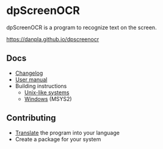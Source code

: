 # dpScreenOCR

dpScreenOCR is a program to recognize text on the screen.

https://danpla.github.io/dpscreenocr


## Docs

*   [Changelog](doc/changelog.txt)
*   [User manual](doc/manual.md)
*   Building instructions
    *    [Unix-like systems](doc/building-unix.txt)
    *    [Windows](doc/building-windows-msys2.txt) (MSYS2)


## Contributing

*   [Translate](https://hosted.weblate.org/engage/dpscreenocr/)
    the program into your language
*   Create a package for your system

